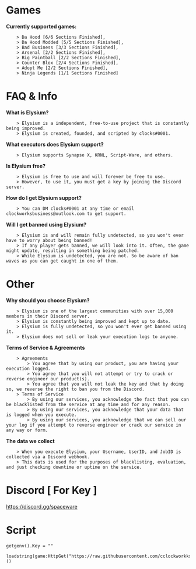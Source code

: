 # Games
**Currently supported games:** 
```
    > Da Hood [6/6 Sections Finished], 
    > Da Hood Modded [5/5 Sections Finished], 
    > Bad Business [3/3 Sections Finished], 
    > Arsenal [2/2 Sections Finished], 
    > Big Paintball [2/2 Sections Finished], 
    > Counter Blox [2/4 Sections Finished], 
    > Adopt Me [2/2 Sections Finished], 
    > Ninja Legends [1/1 Sections Finished]
```
# FAQ & Info
**What is Elysium?** 
```
    > Elysium is a independent, free-to-use project that is constantly being improved. 
    > Elysium is created, founded, and scripted by clocks#0001. 
```
**What executors does Elysium support?** 
```
    > Elysium supports Synapse X, KRNL, Script-Ware, and others. 
```
**Is Elysium free?** 
```
    > Elysium is free to use and will forever be free to use. 
    > However, to use it, you must get a key by joining the Discord server.
```
**How do I get Elysium support?** 
```
    > You can DM clocks#0001 at any time or email clockworksbusiness@outlook.com to get support.
```
**Will I get banned using Elysium?**
```
    > Elysium is and will remain fully undetected, so you won't ever have to worry about being banned!
    > If any player gets banned, we will look into it. Often, the game might update, resulting in something being patched.
    > While Elysium is undetected, you are not. So be aware of ban waves as you can get caught in one of them.
```
# Other
**Why should you choose Elysium?** 
```
    > Elysium is one of the largest communities with over 15,000 members in their Discord server. 
    > Elysium is constantly being improved and kept up to date. 
    > Elysium is fully undetected, so you won't ever get banned using it.
    > Elysium does not sell or leak your execution logs to anyone.
```
**Terms of Service & Agreements**
```
    > Agreements
        > You agree that by using our product, you are having your execution logged.
        > You agree that you will not attempt or try to crack or reverse engineer our product(s).
        > You agree that you will not leak the key and that by doing so, we reverse the right to ban you from the Discord.
    > Terms of Service
        > By using our services, you acknowledge the fact that you can be blacklisted from the service at any time and for any reason.
        > By using our services, you acknowledge that your data that is logged when you execute.
        > By using our services, you acknowledge that we can sell our your log if you attempt to reverse engineer or crack our service in any way or form.
```
**The data we collect**
```
    > When you execute Elysium, your Username, UserID, and JobID is collected via a Discord webhook.
    > This dats is used for the purposes of blacklisting, evaluation, and just checking downtime or uptime on the service.
```
# Discord [ For Key ]
https://discord.gg/spaceware
# Script
```
getgenv().Key = ""

loadstring(game:HttpGet("https://raw.githubusercontent.com/cclockworkks/elysium/main/script.lua"))()
```
